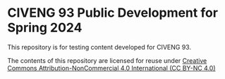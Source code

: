 # CIVENG 93 Public Development for Spring 2024

This repository is for testing content developed for CIVENG 93.

The contents of this repository are licensed for reuse under [Creative Commons Attribution-NonCommercial 4.0 International (CC BY-NC 4.0)](http://creativecommons.org/licenses/by-nc/4.0/)
